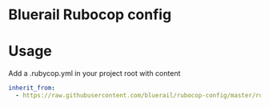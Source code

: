 Bluerail Rubocop config
=======================

Usage
=====

Add a .rubycop.yml in your project root with content

```yaml
inherit_from:
  - https://raw.githubusercontent.com/bluerail/rubocop-config/master/rubocop.yml
```
